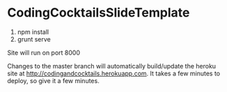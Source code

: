 # CodingCocktailsSlideTemplate

1) npm install
2) grunt serve

Site will run on port 8000

Changes to the master branch will automatically build/update the heroku site at http://codingandcocktails.herokuapp.com.  It takes a few minutes to deploy, so give it a few minutes.
